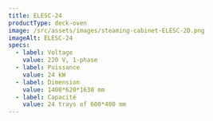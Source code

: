 ```yaml
---
title: ELESC-24
productType: deck-oven
image: /src/assets/images/steaming-cabinet-ELESC-2D.png
imageAlt: ELESC-24
specs:
  - label: Voltage
    value: 220 V, 1-phase
  - label: Puissance
    value: 24 kW
  - label: Dimension
    value: 1400*620*1630 mm
  - label: Capacité
    value: 24 trays of 600*400 mm
---
```

